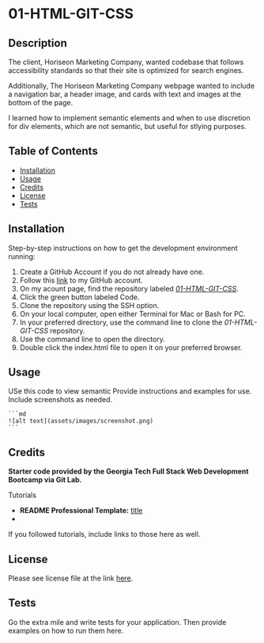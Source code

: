 # 01-HTML-GIT-CSS

## Description

The client, Horiseon Marketing Company, wanted codebase that follows accessibility standards so that their site is optimized for search engines.

Additionally, The Horiseon Marketing Company webpage  wanted to include a navigation bar, a header image, and cards with text and images at the bottom of the page.

I learned how to implement semantic elements and when to use discretion for div elements, which are not semantic, but useful for stlying purposes.

## Table of Contents

- [Installation](#installation)
- [Usage](#usage)
- [Credits](#credits)
- [License](#license)
- [Tests](#tests)

## Installation

Step-by-step instructions on how to get the development environment running:

1. Create a GitHub Account if you do not already have one.
2. Follow this [link](https://github.com/victoriamcn) to my GitHub account.
3. On my acount page, find the repository labeled [*01-HTML-GIT-CSS*](https://github.com/victoriamcn/01-HTML-GIT-CSS).
4. Click the green button labeled Code.
5. Clone the repository using the SSH option.
6. On your local computer, open either Terminal for Mac or Bash for PC.
7. In your preferred directory, use the command line to clone the *01-HTML-GIT-CSS* repository.
8. Use the command line to open the directory.
9. Double click the index.html file to open it on your preferred browser.

## Usage

USe this code to view semantic 
Provide instructions and examples for use. Include screenshots as needed.

    ```md
    ![alt text](assets/images/screenshot.png)
    ```

## Credits

**Starter code provided by the Georgia Tech Full Stack Web Development Bootcamp via Git Lab.**

Tutorials
- **README Professional Template:** [title](https://coding-boot-camp.github.io/full-stack/github/professional-readme-guide)
- 


If you followed tutorials, include links to those here as well.

## License

Please see license file at the link [here](https://github.com/victoriamcn/01-HTML-GIT-CSS/blob/main/LICENSE).

## Tests

Go the extra mile and write tests for your application. Then provide examples on how to run them here.
